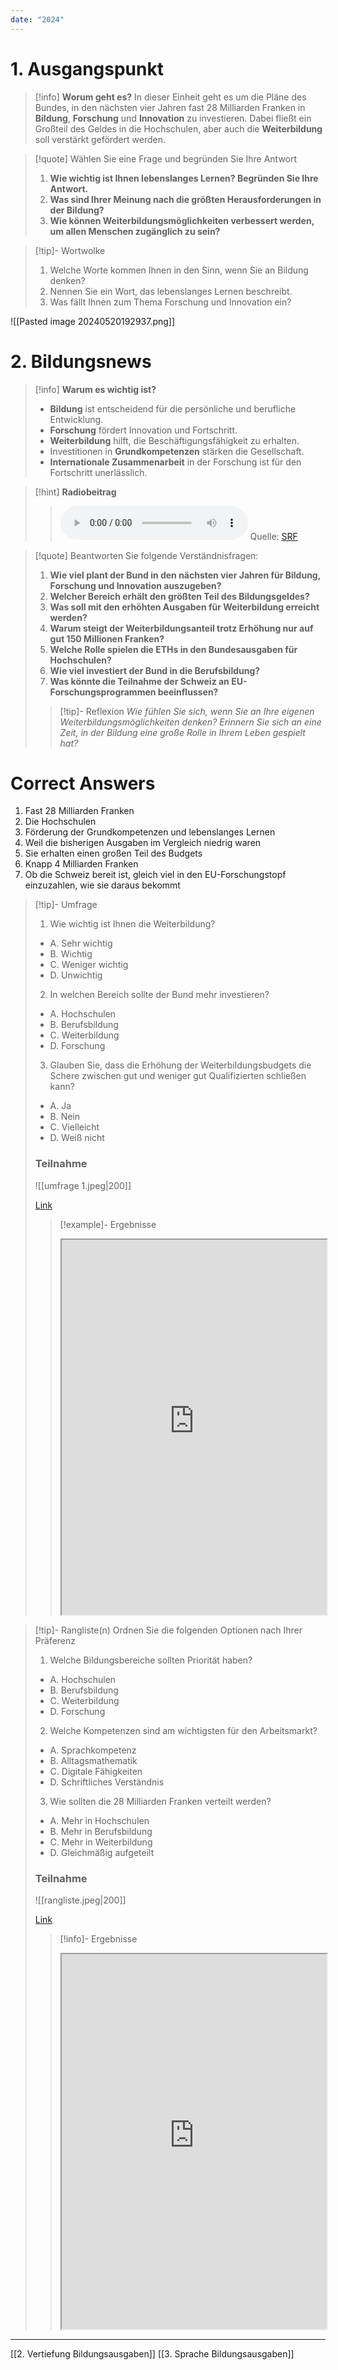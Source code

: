 ```yaml
---
date: "2024"
---
```

# 1. Ausgangspunkt
>[!info] **Worum geht es?**
> In dieser Einheit geht es um die Pläne des Bundes, in den nächsten vier Jahren fast 28 Milliarden Franken in **Bildung**, **Forschung** und **Innovation** zu investieren. Dabei fließt ein Großteil des Geldes in die Hochschulen, aber auch die **Weiterbildung** soll verstärkt gefördert werden.

>[!quote] Wählen Sie eine Frage und begründen Sie Ihre Antwort
>1. **Wie wichtig ist Ihnen lebenslanges Lernen? Begründen Sie Ihre Antwort.**
>2. **Was sind Ihrer Meinung nach die größten Herausforderungen in der Bildung?**
>3. **Wie können Weiterbildungsmöglichkeiten verbessert werden, um allen Menschen zugänglich zu sein?**

>[!tip]- Wortwolke
>1. Welche Worte kommen Ihnen in den Sinn, wenn Sie an Bildung denken?
>2. Nennen Sie ein Wort, das lebenslanges Lernen beschreibt.
>3. Was fällt Ihnen zum Thema Forschung und Innovation ein?

![[Pasted image 20240520192937.png]]

# 2. Bildungsnews
>[!info] **Warum es wichtig ist?**
>- **Bildung** ist entscheidend für die persönliche und berufliche Entwicklung.
>- **Forschung** fördert Innovation und Fortschritt.
>- **Weiterbildung** hilft, die Beschäftigungsfähigkeit zu erhalten.
>- Investitionen in **Grundkompetenzen** stärken die Gesellschaft.
>- **Internationale Zusammenarbeit** in der Forschung ist für den Fortschritt unerlässlich.

>[!hint] **Radiobeitrag**
>><audio controls><source src="https://download-media.srf.ch/world/audio/Echo-der-Zeit-radio/2020/02/Echo-der-Zeit_26-02-2020-1808.mp3"></audio>
>>Quelle: [SRF](https://www.srf.ch/play/radio/redirect/detail/4c607f2f-e21c-49da-aa79-ff878085555f)

>[!quote] Beantworten Sie folgende Verständnisfragen:
>1. **Wie viel plant der Bund in den nächsten vier Jahren für Bildung, Forschung und Innovation auszugeben?**
>2. **Welcher Bereich erhält den größten Teil des Bildungsgeldes?**
>3. **Was soll mit den erhöhten Ausgaben für Weiterbildung erreicht werden?**
>4. **Warum steigt der Weiterbildungsanteil trotz Erhöhung nur auf gut 150 Millionen Franken?**
>5. **Welche Rolle spielen die ETHs in den Bundesausgaben für Hochschulen?**
>6. **Wie viel investiert der Bund in die Berufsbildung?**
>7. **Was könnte die Teilnahme der Schweiz an EU-Forschungsprogrammen beeinflussen?**
>>[!tip]- Reflexion
>>*Wie fühlen Sie sich, wenn Sie an Ihre eigenen Weiterbildungsmöglichkeiten denken?*
>>*Erinnern Sie sich an eine Zeit, in der Bildung eine große Rolle in Ihrem Leben gespielt hat?*

# Correct Answers
1. Fast 28 Milliarden Franken
2. Die Hochschulen
3. Förderung der Grundkompetenzen und lebenslanges Lernen
4. Weil die bisherigen Ausgaben im Vergleich niedrig waren
5. Sie erhalten einen großen Teil des Budgets
6. Knapp 4 Milliarden Franken
7. Ob die Schweiz bereit ist, gleich viel in den EU-Forschungstopf einzuzahlen, wie sie daraus bekommt

>[!tip]- Umfrage
>1. Wie wichtig ist Ihnen die Weiterbildung?
>- A. Sehr wichtig
>- B. Wichtig
>- C. Weniger wichtig
>- D. Unwichtig
>2. In welchen Bereich sollte der Bund mehr investieren?
>- A. Hochschulen
>- B. Berufsbildung
>- C. Weiterbildung
>- D. Forschung
>3. Glauben Sie, dass die Erhöhung der Weiterbildungsbudgets die Schere zwischen gut und weniger gut Qualifizierten schließen kann?
>- A. Ja
>- B. Nein
>- C. Vielleicht
>- D. Weiß nicht
>### Teilnahme
>![[umfrage 1.jpeg|200]]
>
>[Link](https://umfrage.streamlit.app)
>
>>[!example]- Ergebnisse
>>
>><iframe width="100%" height="600" src="https://ergebnisse.streamlit.app/?embed=true" allowfullscreen allow="geolocation *; autoplay; encrypted-media"></iframe>

>[!tip]- Rangliste(n)
>Ordnen Sie die folgenden Optionen nach Ihrer Präferenz
>1. Welche Bildungsbereiche sollten Priorität haben?
>- A. Hochschulen
>- B. Berufsbildung
>- C. Weiterbildung
>- D. Forschung
>2. Welche Kompetenzen sind am wichtigsten für den Arbeitsmarkt?
>- A. Sprachkompetenz
>- B. Alltagsmathematik
>- C. Digitale Fähigkeiten
>- D. Schriftliches Verständnis
>3. Wie sollten die 28 Milliarden Franken verteilt werden?
>- A. Mehr in Hochschulen
>- B. Mehr in Berufsbildung
>- C. Mehr in Weiterbildung
>- D. Gleichmäßig aufgeteilt
>
>### Teilnahme
>![[rangliste.jpeg|200]]
>
>[Link](https://rangliste.streamlit.app)
>
>>[!info]- Ergebnisse
>>
>><iframe width="100%" height="600" src="https://ranglisten.streamlit.app/?embed=true" allowfullscreen allow="geolocation *; autoplay; encrypted-media"></iframe>


---
[[2. Vertiefung Bildungsausgaben]]
[[3. Sprache Bildungsausgaben]]
